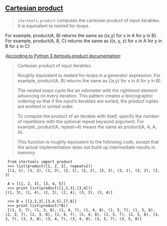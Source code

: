 

## [Cartesian product](https://en.wikipedia.org/wiki/Cartesian_product)

> `itertools.product` computes the cartesian product of input iterables. 
It is equivalent to nested for-loops. 

For example, product(A, B) returns the same as ((x,y) for x in A for y in B).
For example, product(A, B, C) returns the same as ((x, y, z) for x in A for y in B for z in C)

i[According to Python 3 itertools.product documentation](https://docs.python.org/3/library/itertools.html#itertools.product):
> Cartesian product of input iterables.
> 
> Roughly equivalent to nested for-loops in a generator expression. For example, product(A, B) returns the same as ((x,y) for x in A for y in B).
> 
> The nested loops cycle like an odometer with the rightmost element advancing on every iteration. This pattern creates a lexicographic ordering so that if the input’s iterables are sorted, the product tuples are emitted in sorted order.
> 
> To compute the product of an iterable with itself, specify the number of repetitions with the optional repeat keyword argument. For example, product(A, repeat=4) means the same as product(A, A, A, A).
> 
> This function is roughly equivalent to the following code, except that the actual implementation does not build up intermediate results in memory:
 
```
 from itertools import product
 >>> list(product([1, 2, 3], repeat=2))
 [(1, 1), (1, 2), (1, 3), (2, 1), (2, 2), (2, 3), (3, 1), (3, 2), (3, 3)
```

```
 A = [[1, 2, 3], [3, 4, 5]]
 >>> print list(product([1,2,3],[3,4]))
[(1, 3), (1, 4), (2, 3), (2, 4), (3, 3), (3, 4)]
```

```
 >>> B = [[1,2,3],[3,4,5],[7,8]]
 >>> print list(product(*B))
 [(1, 3, 7), (1, 3, 8), (1, 4, 7), (1, 4, 8), (1, 5, 7), (1, 5, 8), (2, 3, 7), (2, 3, 8), (2, 4, 7), (2, 4, 8), (2, 5, 7), (2, 5, 8), (3, 3, 7), (3, 3, 8), (3, 4, 7), (3, 4, 8), (3, 5, 7), (3, 5, 8)]
```
